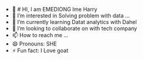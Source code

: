 - 👋 # HI, I am EMEDIONG Ime Harry 
- 👀 I’m interested in Solving problem with data ...
- 🌱 I’m currently learning Datat analytics with Dahel
- 💞️ I’m looking to collaborate on with tech company
- 📫 How to reach me ...
- 😄 Pronouns: SHE
- ⚡ Fun fact: I Love goat
